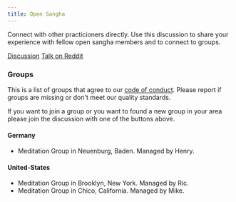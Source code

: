 ```yaml
---
title: Open Sangha
---
```


Connect with other practicioners directly. Use this discussion to share your experience
with fellow open sangha members and to connect to groups.

[Discussion](https://discord.gg/Tyqd22a?classes=btn,btn-primary)
[Talk on Reddit](https://www.reddit.com/r/OpenBuddhaDharma/?classes=btn,btn-primary)
### Groups
This is a list of groups that agree to our [code of conduct](../code/).
Please report if groups are missing or don't meet our quality standards.

If you want to join a group or you want to found a new group in your area please join the discussion
with one of the buttons above.
#### Germany
- Meditation Group in Neuenburg, Baden. Managed by Henry.

#### United-States
- Meditation Group in Brooklyn, New York. Managed by Ric.
- Meditation Group in Chico, California. Managed by Mike.
